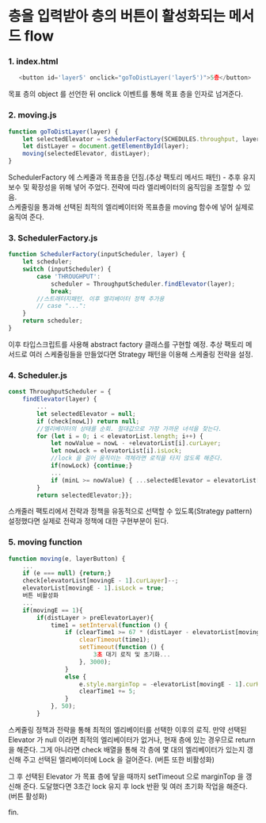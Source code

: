 층을 입력받아 층의 버튼이 활성화되는 메서드 flow
===
### 1. index.html
```javascript
   <button id='layer5' onclick="goToDistLayer('layer5')">5층</button>
```
목표 층의 object 를 선언한 뒤 onclick 이벤트를 통해 목표 층을 인자로 넘겨준다.

### 2. moving.js
```javascript
function goToDistLayer(layer) {
    let selectedElevator = SchedulerFactory(SCHEDULES.throughput, layer);
    let distLayer = document.getElementById(layer);
    moving(selectedElevator, distLayer);
}
```
SchedulerFactory 에 스케줄과 목표층을 던짐.(추상 팩토리 메서드 패턴)
    - 추후 유지보수 및 확장성을 위해 넣어 주었다. 전략에 따라 엘리베이터의 움직임을 조절할 수 있음.  
스케줄링을 통과해 선택된 최적의 엘리베이터와 목표층을 moving 함수에 넣어 실제로 움직여 준다.

### 3. SchedulerFactory.js
```javascript
function SchedulerFactory(inputScheduler, layer) {
    let scheduler;
    switch (inputScheduler) {
        case 'THROUGHPUT':
            scheduler = ThroughputScheduler.findElevator(layer);
            break;
        //스트래터지패턴. 이후 엘리베이터 정책 추가용
        // case "...":
    }
    return scheduler;
}
```
이후 타입스크립트를 사용해 abstract factory 클래스를 구현할 예정.
추상 팩토리 메서드로 여러 스케줄링들을 만들었다면 Strategy 패턴을 이용해 스케줄링 전략을 설정.

### 4. Scheduler.js
```javascript
const ThroughputScheduler = {
    findElevator(layer) {
        ...
        let selectedElevator = null;
        if (check[nowL]) return null;
        //엘리베이터의 상태를 순회. 절대값으로 가장 가까운 녀석을 찾는다.
        for (let i = 0; i < elevatorList.length; i++) {
            let nowValue = nowL - +elevatorList[i].curLayer;
            let nowLock = elevatorList[i].isLock;
            //lock 을 걸어 움직이는 객체라면 로직을 타지 않도록 해준다.
            if(nowLock) {continue;}
            ...
            if (minL >= nowValue) { ...selectedElevator = elevatorList[i].getId;}
        }
        return selectedElevator;}};
```
스캐줄러 팩토리에서 전략과 정책을 유동적으로 선택할 수 있도록(Strategy pattern) 설정했다면
실제로 전략과 정책에 대한 구현부분이 된다.

### 5. moving function
```javascript
function moving(e, layerButton) {
    ...
    if (e === null) {return;}
    check[elevatorList[movingE - 1].curLayer]--;
    elevatorList[movingE - 1].isLock = true;
    버튼 비활성화
    ...
    if(movingE == 1){
        if(distLayer > preElevatorLayer){
            time1 = setInterval(function () {
                if (clearTime1 >= 67 * (distLayer - elevatorList[movingE - 1].curLayer)) {
                    clearTimeout(time1);
                    setTimeout(function () {
                        3초 대기 로직 및 초기화...
                    }, 3000);
                }
                else {
                    e.style.marginTop = -elevatorList[movingE - 1].curHeight.toString().replace(/[^0-9]/g, '') - clearTime1 + 'px';
                    clearTime1 += 5;
                }
            }, 50);
        }
```
스케줄링 정책과 전략을 통해 최적의 엘리베이터를 선택한 이후의 로직.
만약 선택된 Elevator 가 null 이라면 최적의 엘리베이터가 없거나, 현재 층에 있는 경우므로 return 을 해준다.
그게 아니라면 check 배열을 통해 각 층에 몇 대의 엘리베이터가 있는지 갱신해 주고
선택된 엘리베이터에 Lock 을 걸어준다. (버튼 또한 비활성화)

그 후 선택된 Elevator 가 목표 층에 닿을 때까지 setTimeout 으로 marginTop 을 갱신해 준다.
도달했다면 3초간 lock 유지 후 lock 반환 및 여러 초기화 작업을 해준다. (버튼 활성화)

fin.